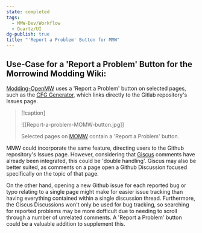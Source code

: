```yaml
---
state: completed
tags:
  - MMW-Dev/Workflow
  - Quartz/UI
dg-publish: true
title: "'Report a Problem' Button for MMW"
---
```

## Use-Case for a 'Report a Problem' Button for the Morrowind Modding Wiki:

[Modding-OpenMW](https://modding-openmw.com/) uses a 'Report a Problem' button on selected pages, such as the [CFG Generator](https://modding-openmw.com/cfg-generator/), which links directly to the Gitlab repository's Issues page.

> [!caption]
> 
> ![[Report-a-problem-MOMW-button.jpg]]
> 
> Selected pages on [MOMW](https://modding-openmw.com/) contain a 'Report a Problem' button.

MMW could incorporate the same feature, directing users to the Github repository's Issues page. However, considering that [Giscus](https://github.com/giscus/giscus) comments have already been integrated, this could be 'double handling'. Giscus may also be better suited, as comments on a page open a Github Discussion focused specifically on the topic of that page.

On the other hand, opening a new Github issue for each reported bug or typo relating to a single page might make for easier issue tracking than having everything contained within a single discussion thread. Furthermore, the Giscus Discussions won't only be used for bug tracking, so searching for reported problems may be more dofficult due to needing to scroll through a number of unrelated comments. A 'Report a Problem' button could be a valuable addition to supplement this.